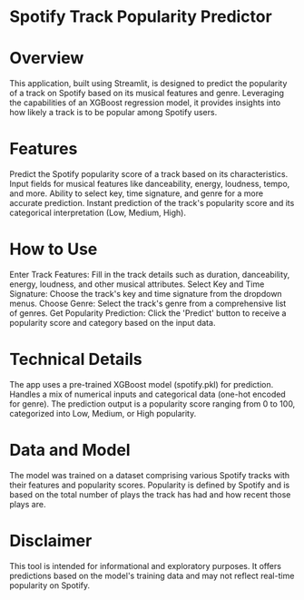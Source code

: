 # Spotify Track Popularity Predictor
# Overview
This application, built using Streamlit, is designed to predict the popularity of a track on Spotify based on its musical features and genre. Leveraging the capabilities of an XGBoost regression model, it provides insights into how likely a track is to be popular among Spotify users.

# Features
Predict the Spotify popularity score of a track based on its characteristics.
Input fields for musical features like danceability, energy, loudness, tempo, and more.
Ability to select key, time signature, and genre for a more accurate prediction.
Instant prediction of the track's popularity score and its categorical interpretation (Low, Medium, High).

# How to Use
Enter Track Features: Fill in the track details such as duration, danceability, energy, loudness, and other musical attributes.
Select Key and Time Signature: Choose the track's key and time signature from the dropdown menus.
Choose Genre: Select the track's genre from a comprehensive list of genres.
Get Popularity Prediction: Click the 'Predict' button to receive a popularity score and category based on the input data.

# Technical Details
The app uses a pre-trained XGBoost model (spotify.pkl) for prediction.
Handles a mix of numerical inputs and categorical data (one-hot encoded for genre).
The prediction output is a popularity score ranging from 0 to 100, categorized into Low, Medium, or High popularity.

# Data and Model
The model was trained on a dataset comprising various Spotify tracks with their features and popularity scores.
Popularity is defined by Spotify and is based on the total number of plays the track has had and how recent those plays are.

# Disclaimer
This tool is intended for informational and exploratory purposes. It offers predictions based on the model's training data and may not reflect real-time popularity on Spotify.
